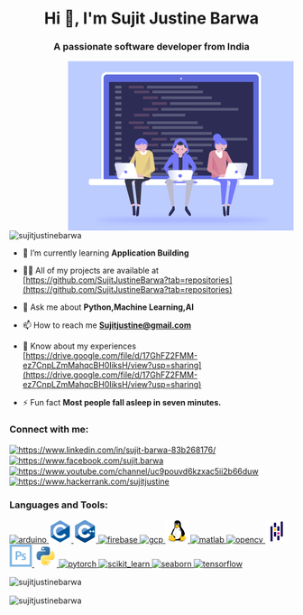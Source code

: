 <h1 align="center">Hi 👋, I'm Sujit Justine Barwa</h1>
<h3 align="center">A passionate software developer from India</h3>

<img align="right" alt = "coding" width="400" src="https://raw.githubusercontent.com/SujitJustineBarwa/SujitJustineBarwa/main/coding_gif.gif">
<p align="left"> <img src="https://komarev.com/ghpvc/?username=sujitjustinebarwa&label=Profile%20views&color=0e75b6&style=flat" alt="sujitjustinebarwa" /> </p>

- 🌱 I’m currently learning **Application Building**

- 👨‍💻 All of my projects are available at [https://github.com/SujitJustineBarwa?tab=repositories](https://github.com/SujitJustineBarwa?tab=repositories)

- 💬 Ask me about **Python,Machine Learning,AI**

- 📫 How to reach me **Sujitjustine@gmail.com**

- 📄 Know about my experiences [https://drive.google.com/file/d/17GhFZ2FMM-ez7CnpLZmMahqcBH0IiksH/view?usp=sharing](https://drive.google.com/file/d/17GhFZ2FMM-ez7CnpLZmMahqcBH0IiksH/view?usp=sharing)

- ⚡ Fun fact **Most people fall asleep in seven minutes.**

<h3 align="left">Connect with me:</h3>
<p align="left">
<a href="https://linkedin.com/in/https://www.linkedin.com/in/sujit-barwa-83b268176/" target="blank"><img align="center" src="https://raw.githubusercontent.com/rahuldkjain/github-profile-readme-generator/master/src/images/icons/Social/linked-in-alt.svg" alt="https://www.linkedin.com/in/sujit-barwa-83b268176/" height="30" width="40" /></a>
<a href="https://fb.com/https://www.facebook.com/sujit.barwa" target="blank"><img align="center" src="https://raw.githubusercontent.com/rahuldkjain/github-profile-readme-generator/master/src/images/icons/Social/facebook.svg" alt="https://www.facebook.com/sujit.barwa" height="30" width="40" /></a>
<a href="https://www.youtube.com/c/https://www.youtube.com/channel/uc9pouvd6kzxac5ii2b66duw" target="blank"><img align="center" src="https://raw.githubusercontent.com/rahuldkjain/github-profile-readme-generator/master/src/images/icons/Social/youtube.svg" alt="https://www.youtube.com/channel/uc9pouvd6kzxac5ii2b66duw" height="30" width="40" /></a>
<a href="https://www.hackerrank.com/https://www.hackerrank.com/sujitjustine" target="blank"><img align="center" src="https://raw.githubusercontent.com/rahuldkjain/github-profile-readme-generator/master/src/images/icons/Social/hackerrank.svg" alt="https://www.hackerrank.com/sujitjustine" height="30" width="40" /></a>
</p>

<h3 align="left">Languages and Tools:</h3>
<p align="left"> <a href="https://www.arduino.cc/" target="_blank" rel="noreferrer"> <img src="https://cdn.worldvectorlogo.com/logos/arduino-1.svg" alt="arduino" width="40" height="40"/> </a> <a href="https://www.cprogramming.com/" target="_blank" rel="noreferrer"> <img src="https://raw.githubusercontent.com/devicons/devicon/master/icons/c/c-original.svg" alt="c" width="40" height="40"/> </a> <a href="https://www.w3schools.com/cpp/" target="_blank" rel="noreferrer"> <img src="https://raw.githubusercontent.com/devicons/devicon/master/icons/cplusplus/cplusplus-original.svg" alt="cplusplus" width="40" height="40"/> </a> <a href="https://firebase.google.com/" target="_blank" rel="noreferrer"> <img src="https://www.vectorlogo.zone/logos/firebase/firebase-icon.svg" alt="firebase" width="40" height="40"/> </a> <a href="https://cloud.google.com" target="_blank" rel="noreferrer"> <img src="https://www.vectorlogo.zone/logos/google_cloud/google_cloud-icon.svg" alt="gcp" width="40" height="40"/> </a> <a href="https://www.linux.org/" target="_blank" rel="noreferrer"> <img src="https://raw.githubusercontent.com/devicons/devicon/master/icons/linux/linux-original.svg" alt="linux" width="40" height="40"/> </a> <a href="https://www.mathworks.com/" target="_blank" rel="noreferrer"> <img src="https://upload.wikimedia.org/wikipedia/commons/2/21/Matlab_Logo.png" alt="matlab" width="40" height="40"/> </a> <a href="https://opencv.org/" target="_blank" rel="noreferrer"> <img src="https://www.vectorlogo.zone/logos/opencv/opencv-icon.svg" alt="opencv" width="40" height="40"/> </a> <a href="https://pandas.pydata.org/" target="_blank" rel="noreferrer"> <img src="https://raw.githubusercontent.com/devicons/devicon/2ae2a900d2f041da66e950e4d48052658d850630/icons/pandas/pandas-original.svg" alt="pandas" width="40" height="40"/> </a> <a href="https://www.photoshop.com/en" target="_blank" rel="noreferrer"> <img src="https://raw.githubusercontent.com/devicons/devicon/master/icons/photoshop/photoshop-line.svg" alt="photoshop" width="40" height="40"/> </a> <a href="https://www.python.org" target="_blank" rel="noreferrer"> <img src="https://raw.githubusercontent.com/devicons/devicon/master/icons/python/python-original.svg" alt="python" width="40" height="40"/> </a> <a href="https://pytorch.org/" target="_blank" rel="noreferrer"> <img src="https://www.vectorlogo.zone/logos/pytorch/pytorch-icon.svg" alt="pytorch" width="40" height="40"/> </a> <a href="https://scikit-learn.org/" target="_blank" rel="noreferrer"> <img src="https://upload.wikimedia.org/wikipedia/commons/0/05/Scikit_learn_logo_small.svg" alt="scikit_learn" width="40" height="40"/> </a> <a href="https://seaborn.pydata.org/" target="_blank" rel="noreferrer"> <img src="https://seaborn.pydata.org/_images/logo-mark-lightbg.svg" alt="seaborn" width="40" height="40"/> </a> <a href="https://www.tensorflow.org" target="_blank" rel="noreferrer"> <img src="https://www.vectorlogo.zone/logos/tensorflow/tensorflow-icon.svg" alt="tensorflow" width="40" height="40"/> </a> </p>

<p><img align="center" src="https://github-readme-stats.vercel.app/api/top-langs?username=sujitjustinebarwa&show_icons=true&locale=en&layout=compact" alt="sujitjustinebarwa" /></p>

<p><img align="center" src="https://github-readme-streak-stats.herokuapp.com/?user=sujitjustinebarwa&" alt="sujitjustinebarwa" /></p>
